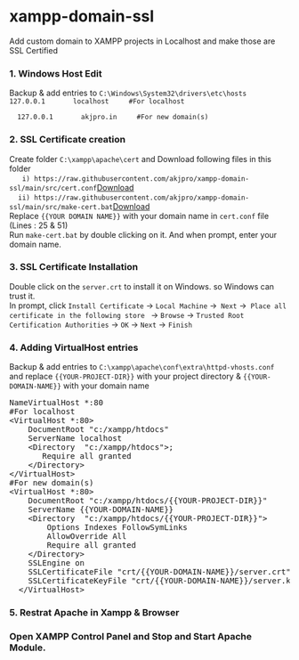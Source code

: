 # xampp-domain-ssl
Add custom domain to XAMPP projects in Localhost and make those are SSL Certified

<h3>1.	Windows Host Edit</h3>
<p>Backup & add entries to <code>C:\Windows\System32\drivers\etc\hosts</code>
<br><code>127.0.0.1       localhost		#For localhost </code><br><code>
  127.0.0.1       akjpro.in		#For new domain(s)</code>
</p>
<h3>2. 	SSL Certificate creation</h3><p>
  Create folder <code>C:\xampp\apache\cert</code> and Download following files in this folder<br>
  &nbsp;&nbsp;&nbsp;&nbsp;<code> i) https://raw.githubusercontent.com/akjpro/xampp-domain-ssl/main/src/cert.conf</code><a href="https://raw.githubusercontent.com/akjpro/xampp-domain-ssl/main/src/cert.conf">Download</a></br>
&nbsp;&nbsp;&nbsp;&nbsp;<code>ii) https://raw.githubusercontent.com/akjpro/xampp-domain-ssl/main/src/make-cert.bat</code><a href="https://raw.githubusercontent.com/akjpro/xampp-domain-ssl/main/src/make-cert.bat">Download</a><br>
Replace <code>{{YOUR DOMAIN NAME}}</code> with your domain name in <code>cert.conf</code> file (Lines : 25 & 51)<br>
Run <code>make-cert.bat</code> by double clicking on it. And when prompt, enter your domain name.</p>
<h3>3.	SSL Certificate Installation</h3>
<p>Double click on the <code>server.crt</code> to install it on Windows. so Windows can trust it.<br>
In prompt, click <code>Install Certificate</code> -> <code>Local Machine</code> -><code> Next</code> -><code> Place all certificate in the following store </code>
-> <code>Browse</code> -> <code>Trusted Root Certification Authorities</code> -> <code>OK</code> -> <code>Next</code> -> <code>Finish</code></p>
<h3>4.	Adding VirtualHost entries </h3>
<p>Backup & add entries to <code>C:\xampp\apache\conf\extra\httpd-vhosts.conf</code> and replace <code>{{YOUR-PROJECT-DIR}}</code> with your project directory & <code>{{YOUR-DOMAIN-NAME}}</code> with your domain name<pre>
NameVirtualHost *:80
#For localhost
&lt;VirtualHost *:80>
    DocumentRoot "c:/xampp/htdocs"
    ServerName localhost
    &lt;Directory  "c:/xampp/htdocs">;
       Require all granted
    &lt;/Directory>
&lt;/VirtualHost>
#For new domain(s)
&lt;VirtualHost *:80>
    DocumentRoot "c:/xampp/htdocs/{{YOUR-PROJECT-DIR}}"
    ServerName {{YOUR-DOMAIN-NAME}}
    &lt;Directory  "c:/xampp/htdocs/{{YOUR-PROJECT-DIR}}">
        Options Indexes FollowSymLinks
        AllowOverride All
        Require all granted
    &lt;/Directory>
    SSLEngine on 
    SSLCertificateFile "crt/{{YOUR-DOMAIN-NAME}}/server.crt"
    SSLCertificateKeyFile "crt/{{YOUR-DOMAIN-NAME}}/server.key"
  &lt;/VirtualHost></code></pre></p>
<h3>5.	Restrat Apache in Xampp & Browser<h3>
  <p>Open XAMPP Control Panel and Stop and Start Apache Module.</p>
